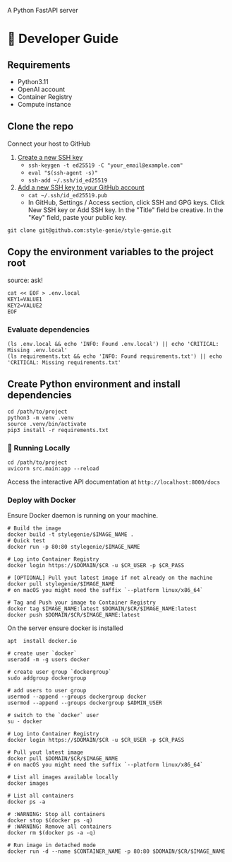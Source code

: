 A Python FastAPI server

# 🔧 Developer Guide

## Requirements

* Python3.11
* OpenAI account
* Container Registry
* Compute instance


## Clone the repo

Connect your host to GitHub
1. [Create a new SSH key](https://docs.github.com/en/authentication/connecting-to-github-with-ssh/generating-a-new-ssh-key-and-adding-it-to-the-ssh-agent)
    * `ssh-keygen -t ed25519 -C "your_email@example.com"`
    * `eval "$(ssh-agent -s)"`
    * `ssh-add ~/.ssh/id_ed25519`
2. [Add a new SSH key to your GitHub account](https://docs.github.com/en/authentication/connecting-to-github-with-ssh/adding-a-new-ssh-key-to-your-github-account)
    * `cat ~/.ssh/id_ed25519.pub`
    * In GitHub, Settings / Access section, click  SSH and GPG keys. Click New SSH key or Add SSH key. In the "Title" field be creative. In the "Key" field, paste your public key.

```shell
git clone git@github.com:style-genie/style-genie.git
```

## Copy the environment variables to the project root

source: ask!

```shell
cat << EOF > .env.local
KEY1=VALUE1
KEY2=VALUE2
EOF
```


### Evaluate dependencies

```shell
(ls .env.local && echo 'INFO: Found .env.local') || echo 'CRITICAL: Missing .env.local'
(ls requirements.txt && echo 'INFO: Found requirements.txt') || echo 'CRITICAL: Missing requirements.txt'
```


## Create Python environment and install dependencies

```shell
cd /path/to/project
python3 -m venv .venv
source .venv/bin/activate
pip3 install -r requirements.txt
```


### 🏃 Running Locally

```shell
cd /path/to/project
uvicorn src.main:app --reload
```

Access the interactive API documentation at `http://localhost:8000/docs`

### Deploy with Docker

Ensure Docker daemon is running on your machine.

```shell
# Build the image
docker build -t stylegenie/$IMAGE_NAME .
# Quick test
docker run -p 80:80 stylegenie/$IMAGE_NAME
```

```shell
# Log into Container Registry 
docker login https://$DOMAIN/$CR -u $CR_USER -p $CR_PASS

# [OPTIONAL] Pull yout latest image if not already on the machine
docker pull stylegenie/$IMAGE_NAME
# on macOS you might need the suffix `--platform linux/x86_64`

# Tag and Push your image to Container Registry
docker tag $IMAGE_NAME:latest $DOMAIN/$CR/$IMAGE_NAME:latest
docker push $DOMAIN/$CR/$IMAGE_NAME:latest
```

On the server ensure docker is installed

```shell
apt  install docker.io

# create user `docker`
useradd -m -g users docker

# create user group `dockergroup`
sudo addgroup dockergroup

# add users to user group
usermod --append --groups dockergroup docker
usermod --append --groups dockergroup $ADMIN_USER

# switch to the `docker` user
su - docker
```

```shell
# Log into Container Registry 
docker login https://$DOMAIN/$CR -u $CR_USER -p $CR_PASS

# Pull yout latest image
docker pull $DOMAIN/$CR/$IMAGE_NAME
# on macOS you might need the suffix `--platform linux/x86_64`

# List all images available locally
docker images

# List all containers
docker ps -a

# :WARNING: Stop all containers
docker stop $(docker ps -q)
# :WARNING: Remove all containers
docker rm $(docker ps -a -q)

# Run image in detached mode
docker run -d --name $CONTAINER_NAME -p 80:80 $DOMAIN/$CR/$IMAGE_NAME
```